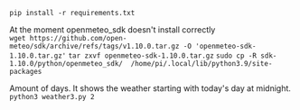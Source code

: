 `pip install -r requirements.txt`

At the moment openmeteo_sdk doesn't install correctly  
`wget https://github.com/open-meteo/sdk/archive/refs/tags/v1.10.0.tar.gz -O 'openmeteo-sdk-1.10.0.tar.gz'`
`tar zxvf openmeteo-sdk-1.10.0.tar.gz`
`sudo cp -R sdk-1.10.0/python/openmeteo_sdk/  /home/pi/.local/lib/python3.9/site-packages`

Amount of days. It shows the weather starting with today's day at midnight.
`python3 weather3.py 2`
